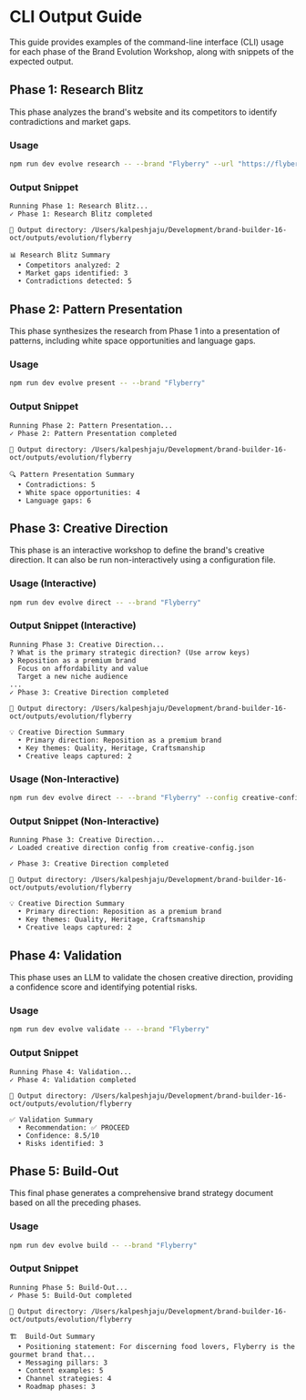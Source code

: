 # CLI Output Guide

This guide provides examples of the command-line interface (CLI) usage for each phase of the Brand Evolution Workshop, along with snippets of the expected output.

## Phase 1: Research Blitz

This phase analyzes the brand's website and its competitors to identify contradictions and market gaps.

### Usage

```bash
npm run dev evolve research -- --brand "Flyberry" --url "https://flyberry.com" --competitors "https://competitor1.com" "https://competitor2.com"
```

### Output Snippet

```text
Running Phase 1: Research Blitz...
✓ Phase 1: Research Blitz completed

📁 Output directory: /Users/kalpeshjaju/Development/brand-builder-16-oct/outputs/evolution/flyberry

📊 Research Blitz Summary
  • Competitors analyzed: 2
  • Market gaps identified: 3
  • Contradictions detected: 5
```

## Phase 2: Pattern Presentation

This phase synthesizes the research from Phase 1 into a presentation of patterns, including white space opportunities and language gaps.

### Usage

```bash
npm run dev evolve present -- --brand "Flyberry"
```

### Output Snippet

```text
Running Phase 2: Pattern Presentation...
✓ Phase 2: Pattern Presentation completed

📁 Output directory: /Users/kalpeshjaju/Development/brand-builder-16-oct/outputs/evolution/flyberry

🔍 Pattern Presentation Summary
  • Contradictions: 5
  • White space opportunities: 4
  • Language gaps: 6
```

## Phase 3: Creative Direction

This phase is an interactive workshop to define the brand's creative direction. It can also be run non-interactively using a configuration file.

### Usage (Interactive)

```bash
npm run dev evolve direct -- --brand "Flyberry"
```

### Output Snippet (Interactive)

```text
Running Phase 3: Creative Direction...
? What is the primary strategic direction? (Use arrow keys)
❯ Reposition as a premium brand
  Focus on affordability and value
  Target a new niche audience
...
✓ Phase 3: Creative Direction completed

📁 Output directory: /Users/kalpeshjaju/Development/brand-builder-16-oct/outputs/evolution/flyberry

💡 Creative Direction Summary
  • Primary direction: Reposition as a premium brand
  • Key themes: Quality, Heritage, Craftsmanship
  • Creative leaps captured: 2
```

### Usage (Non-Interactive)

```bash
npm run dev evolve direct -- --brand "Flyberry" --config creative-config.json
```

### Output Snippet (Non-Interactive)

```text
Running Phase 3: Creative Direction...
✓ Loaded creative direction config from creative-config.json

✓ Phase 3: Creative Direction completed

📁 Output directory: /Users/kalpeshjaju/Development/brand-builder-16-oct/outputs/evolution/flyberry

💡 Creative Direction Summary
  • Primary direction: Reposition as a premium brand
  • Key themes: Quality, Heritage, Craftsmanship
  • Creative leaps captured: 2
```

## Phase 4: Validation

This phase uses an LLM to validate the chosen creative direction, providing a confidence score and identifying potential risks.

### Usage

```bash
npm run dev evolve validate -- --brand "Flyberry"
```

### Output Snippet

```text
Running Phase 4: Validation...
✓ Phase 4: Validation completed

📁 Output directory: /Users/kalpeshjaju/Development/brand-builder-16-oct/outputs/evolution/flyberry

✅ Validation Summary
  • Recommendation: ✅ PROCEED
  • Confidence: 8.5/10
  • Risks identified: 3
```

## Phase 5: Build-Out

This final phase generates a comprehensive brand strategy document based on all the preceding phases.

### Usage

```bash
npm run dev evolve build -- --brand "Flyberry"
```

### Output Snippet

```text
Running Phase 5: Build-Out...
✓ Phase 5: Build-Out completed

📁 Output directory: /Users/kalpeshjaju/Development/brand-builder-16-oct/outputs/evolution/flyberry

🏗️  Build-Out Summary
  • Positioning statement: For discerning food lovers, Flyberry is the gourmet brand that...
  • Messaging pillars: 3
  • Content examples: 5
  • Channel strategies: 4
  • Roadmap phases: 3
```